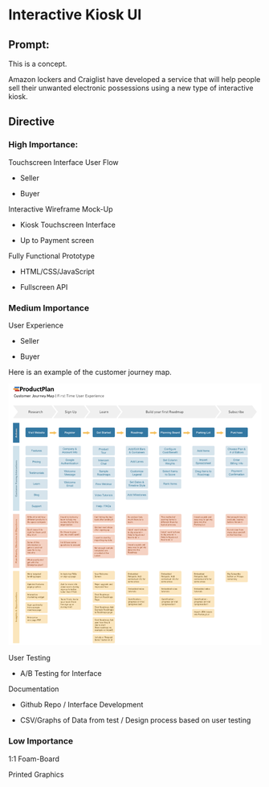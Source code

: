 # Interactive Kiosk UI

## Prompt:

This is a concept. 

Amazon lockers and Craiglist have developed a service that will help people sell their unwanted electronic possessions using a new type of interactive kiosk.

## Directive

### High Importance:

Touchscreen Interface User Flow

- Seller

- Buyer

Interactive Wireframe Mock-Up

- Kiosk Touchscreen Interface

- Up to Payment screen

Fully Functional Prototype

- HTML/CSS/JavaScript

- Fullscreen API

### Medium Importance

User Experience

- Seller

- Buyer

Here is an example of the customer journey map.

![customer_journey_map](images/customer_journey_map_ex.png)

User Testing

- A/B Testing for Interface

Documentation

- Github Repo / Interface Development

- CSV/Graphs of Data from test / Design process based on user testing

### Low Importance

1:1 Foam-Board

Printed Graphics


